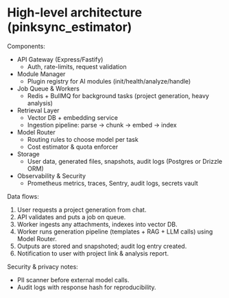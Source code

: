 # High-level architecture (pinksync_estimator)

Components:
- API Gateway (Express/Fastify)
  - Auth, rate-limits, request validation
- Module Manager
  - Plugin registry for AI modules (init/health/analyze/handle)
- Job Queue & Workers
  - Redis + BullMQ for background tasks (project generation, heavy analysis)
- Retrieval Layer
  - Vector DB + embedding service
  - Ingestion pipeline: parse -> chunk -> embed -> index
- Model Router
  - Routing rules to choose model per task
  - Cost estimator & quota enforcer
- Storage
  - User data, generated files, snapshots, audit logs (Postgres or Drizzle ORM)
- Observability & Security
  - Prometheus metrics, traces, Sentry, audit logs, secrets vault

Data flows:
1. User requests a project generation from chat.
2. API validates and puts a job on queue.
3. Worker ingests any attachments, indexes into vector DB.
4. Worker runs generation pipeline (templates + RAG + LLM calls) using Model Router.
5. Outputs are stored and snapshoted; audit log entry created.
6. Notification to user with project link & analysis report.

Security & privacy notes:
- PII scanner before external model calls.
- Audit logs with response hash for reproducibility.
